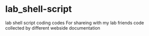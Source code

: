 # lab_shell-script
lab shell script coding 
codes For shareing with my lab friends 
code collected by different webside documentation
